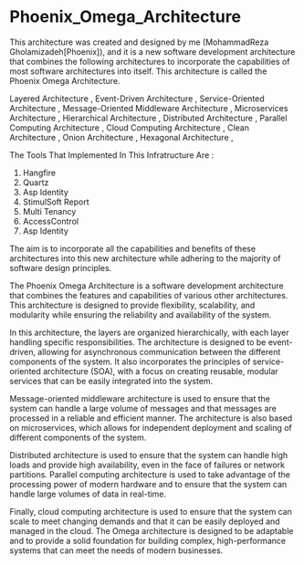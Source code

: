 # Phoenix_Omega_Architecture
This architecture was created and designed by me (MohammadReza Gholamizadeh[Phoenix]), and it is a new software development architecture that combines the following architectures to incorporate the capabilities of most software architectures into itself. This architecture is called the Phoenix Omega Architecture.

Layered Architecture ,
Event-Driven Architecture ,
Service-Oriented Architecture ,
Message-Oriented Middleware Architecture ,
Microservices Architecture ,
Hierarchical Architecture ,
Distributed Architecture ,
Parallel Computing Architecture ,
Cloud Computing Architecture ,
Clean Architecture ,
Onion Architecture ,
Hexagonal Architecture ,

The Tools That Implemented In This Infratructure Are :
1. Hangfire
2. Quartz
3. Asp Identity
4. StimulSoft Report
5. Multi Tenancy
6. AccessControl
7. Asp Identity

The aim is to incorporate all the capabilities and benefits of these architectures into this new architecture while adhering to the majority of software design principles.

The Phoenix Omega Architecture is a software development architecture that combines the features and capabilities of various other architectures. This architecture is designed to provide flexibility, scalability, and modularity while ensuring the reliability and availability of the system.

In this architecture, the layers are organized hierarchically, with each layer handling specific responsibilities. The architecture is designed to be event-driven, allowing for asynchronous communication between the different components of the system. It also incorporates the principles of service-oriented architecture (SOA), with a focus on creating reusable, modular services that can be easily integrated into the system.

Message-oriented middleware architecture is used to ensure that the system can handle a large volume of messages and that messages are processed in a reliable and efficient manner. The architecture is also based on microservices, which allows for independent deployment and scaling of different components of the system.

Distributed architecture is used to ensure that the system can handle high loads and provide high availability, even in the face of failures or network partitions. Parallel computing architecture is used to take advantage of the processing power of modern hardware and to ensure that the system can handle large volumes of data in real-time.

Finally, cloud computing architecture is used to ensure that the system can scale to meet changing demands and that it can be easily deployed and managed in the cloud. The Omega architecture is designed to be adaptable and to provide a solid foundation for building complex, high-performance systems that can meet the needs of modern businesses.
